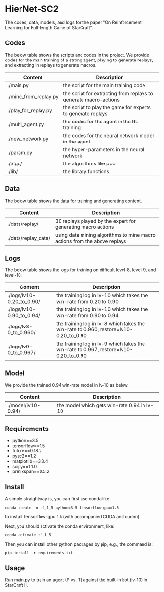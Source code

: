# HierNet-SC2

The codes, data, models, and logs for the paper "On Reinforcement Learning for Full-length Game of StarCraft".

## Codes

The below table shows the scripts and codes in the project. We provide codes for the main training of a strong agent, playing to generate replays, and extracting in replays to generate macros. 

Content | Description
------------ | -------------
./main.py | the script for the main training code
./mine_from_replay.py | the script for extracting from replays to generate macro-actions
./play_for_replay.py | the script to play the game for experts to generate replays 
./multi_agent.py | the codes for the agent in the RL training
./new_network.py | the codes for the neural network model in the agent
./param.py | the hyper-parameters in the neural network
./algo/ | the algorithms like ppo
./lib/ | the library functions


## Data

The below table shows the data for training and generating content.

Content | Description
------------ | -------------
./data/replay/ | 30 replays played by the expert for generating macro actions
./data/replay_data/ | using data mining algorithms to mine macro actions from the above replays

## Logs

The below table shows the logs for training on difficult level-8, level-9, and level-10.

Content | Description
------------ | -------------
./logs/lv10-0.20_to_0.90/ | the training log in lv-10 which takes the win-rate from 0.20 to 0.90
./logs/lv10-0.90_to_0.94/ | the training log in lv-10 which takes the  win-rate from 0.90 to 0.94
./logs/lv8-0_to_0.960/ | the training log in lv-8 which takes the  win-rate to 0.960, restore=lv10-0.20_to_0.90
./logs/lv9-0_to_0.967/ | the training log in lv-9 which takes the  win-rate to 0.967, restore=lv10-0.20_to_0.90

## Model

We provide the trained 0.94 win-rate model in lv-10 as below.

Content | Description
------------ | -------------
./model/lv10-0.94/ | the model which gets win-rate 0.94 in lv-10

## Requirements

- python==3.5
- tensorflow==1.5
- future==0.18.2
- pysc2==1.2
- matplotlib==3.3.4
- scipy==1.1.0
- prefixspan==0.5.2

## Install

A simple straightway is, you can first use conda like:
```
conda create -n tf_1_5 python=3.5 tensorflow-gpu=1.5
```
to install Tensorflow-gpu 1.5 (with accompanied CUDA and cudnn).

Next, you should activate the conda environment, like:
```
conda activate tf_1_5
```

Then you can install other python packages by pip, e.g., the command is:
```
pip install -r requirements.txt
```

## Usage

Run main.py to train an agent (P vs. T) against the built-in bot (lv-10) in StarCraft II. 